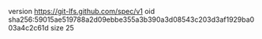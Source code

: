 version https://git-lfs.github.com/spec/v1
oid sha256:59015ae519788a2d09ebbe355a3b390a3d08543c203d3af1929ba003a4c2c61d
size 25
